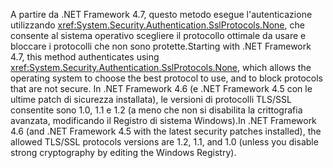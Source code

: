 <span data-ttu-id="32bf8-101">A partire da .NET Framework 4.7, questo metodo esegue l'autenticazione utilizzando <xref:System.Security.Authentication.SslProtocols.None>, che consente al sistema operativo scegliere il protocollo ottimale da usare e bloccare i protocolli che non sono protette.</span><span class="sxs-lookup"><span data-stu-id="32bf8-101">Starting with .NET Framework 4.7, this method authenticates using <xref:System.Security.Authentication.SslProtocols.None>, which allows the operating system to choose the best protocol to use, and to block protocols that are not secure.</span></span> <span data-ttu-id="32bf8-102">In .NET Framework 4.6 (e .NET Framework 4.5 con le ultime patch di sicurezza installata), le versioni di protocolli TLS/SSL consentite sono 1.0, 1.1 e 1.2 (a meno che non si disabilita la crittografia avanzata, modificando il Registro di sistema Windows).</span><span class="sxs-lookup"><span data-stu-id="32bf8-102">In .NET Framework 4.6 (and .NET Framework 4.5 with the latest security patches installed), the allowed TLS/SSL protocols versions are 1.2, 1.1, and 1.0 (unless you disable strong cryptography by editing the Windows Registry).</span></span>
